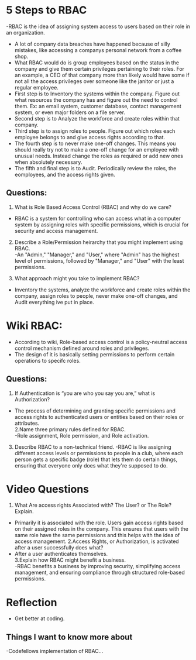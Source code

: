 # 5 Steps to RBAC   
-RBAC is the idea of assigning system access to users based on their role in an organization.  
- A lot of company data breaches have happened because of silly mistakes, like accessing a companys personal network from a coffee shop.  
- What RBAC would do is group employees based on the status in the company and give them certain privileges pertaining to their roles. For an example, a CEO of that company more than likely would have some if not all the access privileges over someone like the janitor or just a regular employee.  
- First step is to Inventory the systems within the company. Figure out what resources the company has and figure out the need to control them. Ex: an email system, customer database, contact management system, or even major folders on a file server.  
- Second step is to Analyze the workforce and create roles within that company.  
- Third step is to assign roles to people. Figure out which roles each employee belongs to and give access rights according to that.  
- The fourth step is to never make one-off changes. This means you should really try not to make a one-off change for an employee with unusual needs. Instead change the roles as required or add new ones when absolutely necessary.    
- The fifth and final step is to Audit. Periodically review the roles, the eomployees, and the access rights given.  

## Questions:  

1. What is Role Based Access Control (RBAC) and why do we care?
- RBAC is a system for controlling who can access what in a computer system by assigning roles with specific permissions, which is crucial for security and access management.
  
2. Describe a Role/Permission heirarchy that you might implement using RBAC.  
-An "Admin," "Manager," and "User," where "Admin" has the highest level of permissions, followed by "Manager," and "User" with the least permissions.   

3. What approach might you take to implement RBAC?
- Inventory the systems, analyze the workforce and create roles within the company, assign roles to people, never make one-off changes, and Audit everything ive put in place.


# Wiki RBAC:  
- According to wiki, Role-based access control is a policy-neutral access control mechanism defined around roles and privileges.
- The design of it is basically setting permissions to perform certain operations to specifc roles.

## Questions:  
1. If Authentication is “you are who you say you are,” what is Authorization?  
- The process of determining and granting specific permissions and access rights to authenticated users or entities based on their roles or attributes.  
2.Name three primary rules defined for RBAC.  
-Role assignment, Role permission, and Role activation.
3. Describe RBAC to a non-technical friend.
-RBAC is like assigning different access levels or permissions to people in a club, where each person gets a specific badge (role) that lets them do certain things, ensuring that everyone only does what they're supposed to do.

# Video Questions  
1. What Are access rights Associated with? The User? or The Role? Explain.
- Primarily it is associated with the role. Users gain access rights based on their assigned roles in the company. This ensures that users with the same role have the same permissions and this helps with the idea of access management.
2.Access Rights, or Authorization, is activated after a user successfully does what?  
- After a user authenticates themselves.  
3.Explain how RBAC might benefit a business.  
-RBAC benefits a business by improving security, simplifying access management, and ensuring compliance through structured role-based permissions.  


# Reflection  
- Get better at coding.

## Things I want to know more about  
-Codefellows implementation of RBAC...  








  

